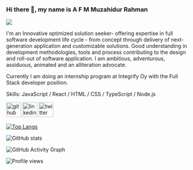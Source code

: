 ### Hi there 👋, my name is A F M Muzahidur Rahman
![](https://unsplash.com/photos/npxXWgQ33ZQ)

I'm an Innovative optimized solution seeker- offering expertise in full software development life cycle - from concept through delivery of next-generation application and customizable solutions. Good understanding in development methodologies, tools and process contributing to the design and roll-out of software application. I am ambitious, adventurous, assiduous, animated and an alliteration advocate.

Currently I am doing an internship program at Integrify Oy with the Full Stack developer position.

Skills: JavaScript / React / HTML / CSS / TypeScript / Node.js



[<img src='https://cdn.jsdelivr.net/npm/simple-icons@3.0.1/icons/github.svg' alt='github' height='40'>](https://github.com/afmmrahman)  [<img src='https://cdn.jsdelivr.net/npm/simple-icons@3.0.1/icons/linkedin.svg' alt='linkedin' height='40'>](https://www.linkedin.com/in/https://www.linkedin.com/in/afmmrahman//)  [<img src='https://cdn.jsdelivr.net/npm/simple-icons@3.0.1/icons/twitter.svg' alt='twitter' height='40'>](https://twitter.com/https://twitter.com/imAfmMRahman)  

[![Top Langs](https://github-readme-stats.vercel.app/api/top-langs/?username=afmmrahman)](https://github.com/anuraghazra/github-readme-stats)

![GitHub stats](https://github-readme-stats.vercel.app/api?username=afmmrahman&show_icons=true)  

![GitHub Activity Graph](https://activity-graph.herokuapp.com/graph?username=afmmrahman)  

![Profile views](https://gpvc.arturio.dev/afmmrahman)  
